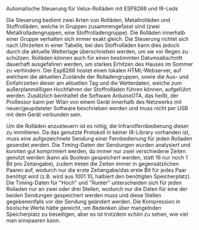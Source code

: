 Automatische Steuerung für Velux-Rolläden mit ESP8266 und IR-Leds

Die Steuerung bedient zwei Arten von Rolläden, Metallrolläden und Stoffrolläden, welche in Gruppen zusammengefasst sind (zwei
Metallrolladengruppen, eine Stoffrolladengruppe). Die Rolläden innerhalb einer Gruppe verhalten sich immer exakt gleich.
Die Steuerung richtet sich nach Uhrzeiten in einer Tabelle, bei den Stoffrolläden kann dies jedoch durch die aktuelle Wetterlage
überschrieben werden, um sie vor Regen zu schützen. Rolläden können auch für einen bestimmten Datumsabschnitt dauerhaft
ausgefahren werden, um starkes Erhitzen des Hauses im Sommer zu verhindern.
Der Esp8266 hostet einen lokalen HTML-Webserver, auf welchem die aktuellen Zustände der Rolladengruppen, sowie die Aus- und
Einfahrzeiten dieser am aktuellen Tag und die Wetterdaten, welche zum außerplanmäßigen Hochfahren der Stoffrolläden führen
können, aufgeführt werden.
Zusätzlich beinhaltet die Software ArduinoOTA, das heißt, der Proßessor kann per Wlan von einem Gerät innerhalb des Netzwerks
mit neuer/geupdateter Software beschrieben werden und muss nicht per USB mit dem Gerät verbunden sein.

Um die Rolläden anzusteuern ist es nötig, die Infrarotfernbedienung dieser zu immitieren. Da das genutzte Protokoll in keiner
IR-Library vorhanden ist, muss eine aufgezeichnete Sendung einer Fernbedienung für jeden Rolladen gesendet werden.
Die Timing-Daten der Sendungen wurden analysiert und konnten gut komprimiert werden, da immer nur zwei verschiedene Zeiten
genutzt werden (kann als Boolean gespeichert werden, statt 16 nur noch 1 Bit pro Zeitangabe), zudem treten die Zeiten immer in
gegensätzlichen Paaren auf, wodurch nur die erste Zeitangabe/das erste Bit für  jedes Paar benötigt wird (z.B. wird aus 1001 10,
halbiert den benötigten Speicherplatz). Die Timing-Daten für "Hoch" und "Runter" unterscheiden sich für jeden Rolladen nur an
zwei oder drei Stellen, wodurch nur die Daten für eine der beiden Sendungen gespeichert werden muss und diese Stellen
gegebenenfalls vor der Sendung geändert werden.
Die Kompression in boolsche Werte hätte gereicht, um Bedenken über mangelnden Speicherplatz zu beseitigen, aber es ist trotzdem
schön zu sehen, wie viel man einspaaren kann.
